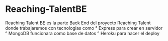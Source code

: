 # Reaching-TalentBE
Reaching Talent BE es la parte Back End del proyecto  Reaching Talent donde trabajaremos con tecnologias como
° Express para crear en servidor 
° MongoDB funcionara como base de datos
° Heroku para hacer el deploy
